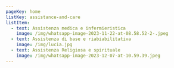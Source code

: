 ```yaml
---
pageKey: home
listKey: assistance-and-care
listItem:
  - text: Assistenza medica e infermieristica
    image: /img/whatsapp-image-2023-11-22-at-08.58.52-2-.jpeg
  - text: Assistenza di base e riabiabilitativa
    image: /img/lucia.jpg
  - text: Assistenza Religiosa e spirituale
    image: /img/whatsapp-image-2023-12-07-at-10.59.39.jpeg
---
```

